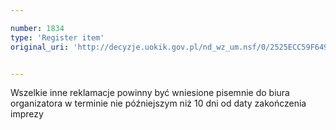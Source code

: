 ```yaml
---

number: 1834
type: 'Register item'
original_uri: 'http://decyzje.uokik.gov.pl/nd_wz_um.nsf/0/2525ECC59F6491CDC12576B70032DDA0?OpenDocument'


---
```


Wszelkie inne reklamacje powinny być wniesione pisemnie do biura organizatora w terminie nie późniejszym niż 10 dni od daty zakończenia imprezy
